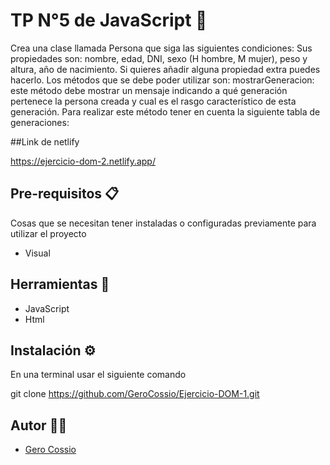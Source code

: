 # TP N°5 de JavaScript 🚀

Crea una clase llamada Persona que siga las siguientes condiciones:
Sus propiedades son: nombre, edad, DNI, sexo (H hombre, M mujer), peso y altura, año de nacimiento. Si quieres añadir alguna propiedad extra puedes hacerlo.
Los métodos que se debe poder utilizar  son:
mostrarGeneracion: este método debe mostrar un mensaje indicando a qué generación pertenece la persona creada y cual es el rasgo característico de esta generación.
Para realizar este método tener en cuenta la siguiente tabla de generaciones:

##Link de netlify

https://ejercicio-dom-2.netlify.app/

## Pre-requisitos 📋

Cosas que se necesitan tener instaladas o configuradas previamente para utilizar el proyecto

- Visual

## Herramientas 🔨

- JavaScript
- Html

## Instalación ⚙️


En una terminal usar el siguiente comando

git clone https://github.com/GeroCossio/Ejercicio-DOM-1.git


## Autor 👩‍💻

- [Gero Cossio](https://github.com/GeroCossio)
